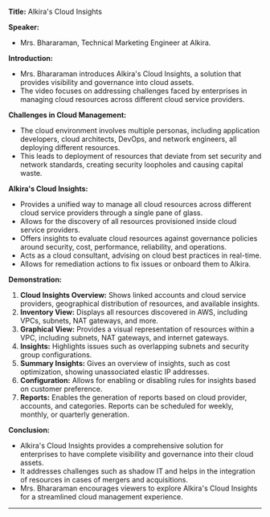 **Title:** Alkira's Cloud Insights

**Speaker:** 
- Mrs. Bhararaman, Technical Marketing Engineer at Alkira.

**Introduction:**
- Mrs. Bhararaman introduces Alkira's Cloud Insights, a solution that provides visibility and governance into cloud assets.
- The video focuses on addressing challenges faced by enterprises in managing cloud resources across different cloud service providers.

**Challenges in Cloud Management:**
- The cloud environment involves multiple personas, including application developers, cloud architects, DevOps, and network engineers, all deploying different resources.
- This leads to deployment of resources that deviate from set security and network standards, creating security loopholes and causing capital waste.

**Alkira's Cloud Insights:**
- Provides a unified way to manage all cloud resources across different cloud service providers through a single pane of glass.
- Allows for the discovery of all resources provisioned inside cloud service providers.
- Offers insights to evaluate cloud resources against governance policies around security, cost, performance, reliability, and operations.
- Acts as a cloud consultant, advising on cloud best practices in real-time.
- Allows for remediation actions to fix issues or onboard them to Alkira.

**Demonstration:**
1. **Cloud Insights Overview:** Shows linked accounts and cloud service providers, geographical distribution of resources, and available insights.
2. **Inventory View:** Displays all resources discovered in AWS, including VPCs, subnets, NAT gateways, and more.
3. **Graphical View:** Provides a visual representation of resources within a VPC, including subnets, NAT gateways, and internet gateways.
4. **Insights:** Highlights issues such as overlapping subnets and security group configurations.
5. **Summary Insights:** Gives an overview of insights, such as cost optimization, showing unassociated elastic IP addresses.
6. **Configuration:** Allows for enabling or disabling rules for insights based on customer preference.
7. **Reports:** Enables the generation of reports based on cloud provider, accounts, and categories. Reports can be scheduled for weekly, monthly, or quarterly generation.

**Conclusion:**
- Alkira's Cloud Insights provides a comprehensive solution for enterprises to have complete visibility and governance into their cloud assets.
- It addresses challenges such as shadow IT and helps in the integration of resources in cases of mergers and acquisitions.
- Mrs. Bhararaman encourages viewers to explore Alkira's Cloud Insights for a streamlined cloud management experience.

---
